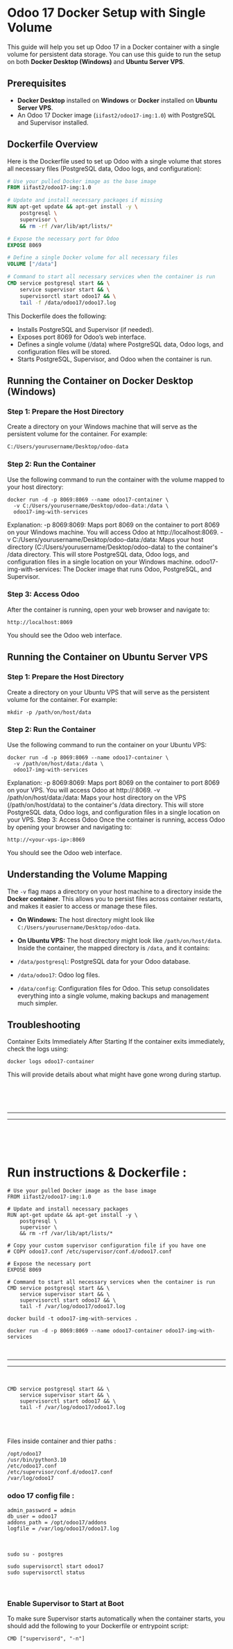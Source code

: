 # Odoo 17 Docker Setup with Single Volume

This guide will help you set up Odoo 17 in a Docker container with a single volume for persistent data storage. You can use this guide to run the setup on both **Docker Desktop (Windows)** and **Ubuntu Server VPS**.

## Prerequisites

- **Docker Desktop** installed on **Windows** or **Docker** installed on **Ubuntu Server VPS**.
- An Odoo 17 Docker image (`iifast2/odoo17-img:1.0`) with PostgreSQL and Supervisor installed.

## Dockerfile Overview

Here is the Dockerfile used to set up Odoo with a single volume that stores all necessary files (PostgreSQL data, Odoo logs, and configuration):

```dockerfile
# Use your pulled Docker image as the base image
FROM iifast2/odoo17-img:1.0

# Update and install necessary packages if missing
RUN apt-get update && apt-get install -y \
    postgresql \
    supervisor \
    && rm -rf /var/lib/apt/lists/*

# Expose the necessary port for Odoo
EXPOSE 8069

# Define a single Docker volume for all necessary files
VOLUME ["/data"]

# Command to start all necessary services when the container is run
CMD service postgresql start && \
    service supervisor start && \
    supervisorctl start odoo17 && \
    tail -f /data/odoo17/odoo17.log
```

This Dockerfile does the following:

* Installs PostgreSQL and Supervisor (if needed).
* Exposes port 8069 for Odoo’s web interface.
* Defines a single volume (/data) where PostgreSQL data, Odoo logs, and configuration files will be stored.
* Starts PostgreSQL, Supervisor, and Odoo when the container is run.


## Running the Container on Docker Desktop (Windows)

### Step 1: Prepare the Host Directory
Create a directory on your Windows machine that will serve as the persistent volume for the container. For example:

```
C:/Users/yourusername/Desktop/odoo-data
```

### Step 2: Run the Container
Use the following command to run the container with the volume mapped to your host directory:

```
docker run -d -p 8069:8069 --name odoo17-container \
  -v C:/Users/yourusername/Desktop/odoo-data:/data \
  odoo17-img-with-services
```

Explanation:
-p 8069:8069: Maps port 8069 on the container to port 8069 on your Windows machine. You will access Odoo at http://localhost:8069.
-v C:/Users/yourusername/Desktop/odoo-data:/data: Maps your host directory (C:/Users/yourusername/Desktop/odoo-data) to the container's /data directory. This will store PostgreSQL data, Odoo logs, and configuration files in a single location on your Windows machine.
odoo17-img-with-services: The Docker image that runs Odoo, PostgreSQL, and Supervisor.

### Step 3: Access Odoo
After the container is running, open your web browser and navigate to:

``` 
http://localhost:8069
```

You should see the Odoo web interface.

## Running the Container on Ubuntu Server VPS

### Step 1: Prepare the Host Directory

Create a directory on your Ubuntu VPS that will serve as the persistent volume for the container. For example:

```
mkdir -p /path/on/host/data
```

### Step 2: Run the Container

Use the following command to run the container on your Ubuntu VPS:

```
docker run -d -p 8069:8069 --name odoo17-container \
  -v /path/on/host/data:/data \
  odoo17-img-with-services
```

Explanation:
-p 8069:8069: Maps port 8069 on the container to port 8069 on your VPS. You will access Odoo at http://<your-vps-ip>:8069.
-v /path/on/host/data:/data: Maps your host directory on the VPS (/path/on/host/data) to the container's /data directory. This will store PostgreSQL data, Odoo logs, and configuration files in a single location on your VPS.
Step 3: Access Odoo
Once the container is running, access Odoo by opening your browser and navigating to:

```
http://<your-vps-ip>:8069
```

You should see the Odoo web interface.

## Understanding the Volume Mapping
The `-v` flag maps a directory on your host machine to a directory inside the **Docker container**. This allows you to persist files across container restarts, and makes it easier to access or manage these files.

* **On Windows:** The host directory might look like `C:/Users/yourusername/Desktop/odoo-data`.
* **On Ubuntu VPS:** The host directory might look like `/path/on/host/data`.
Inside the container, the mapped directory is `/data`, and it contains:

* `/data/postgresql`: PostgreSQL data for your Odoo database.
* `/data/odoo17`: Odoo log files.
* `/data/config`: Configuration files for Odoo.
This setup consolidates everything into a single volume, making backups and management much simpler.

## Troubleshooting
Container Exits Immediately After Starting
If the container exits immediately, check the logs using:

```
docker logs odoo17-container
```

This will provide details about what might have gone wrong during startup.




<br/><br/><br/>

---
---

<br/><br/><br/>


# Run instructions & Dockerfile : 

```
# Use your pulled Docker image as the base image
FROM iifast2/odoo17-img:1.0

# Update and install necessary packages
RUN apt-get update && apt-get install -y \
    postgresql \
    supervisor \
    && rm -rf /var/lib/apt/lists/*

# Copy your custom supervisor configuration file if you have one
# COPY odoo17.conf /etc/supervisor/conf.d/odoo17.conf

# Expose the necessary port
EXPOSE 8069

# Command to start all necessary services when the container is run
CMD service postgresql start && \
    service supervisor start && \
    supervisorctl start odoo17 && \
    tail -f /var/log/odoo17/odoo17.log

```

```
docker build -t odoo17-img-with-services .
```

```
docker run -d -p 8069:8069 --name odoo17-container odoo17-img-with-services
```




<br/>

---

---

<br/>

```
CMD service postgresql start && \
    service supervisor start && \
    supervisorctl start odoo17 && \
    tail -f /var/log/odoo17/odoo17.log
```


<br/>
<br/>


Files inside container and thier paths :

```
/opt/odoo17
/usr/bin/python3.10
/etc/odoo17.conf
/etc/supervisor/conf.d/odoo17.conf
/var/log/odoo17
```

### odoo 17 config file :

```
admin_password = admin
db_user = odoo17
addons_path = /opt/odoo17/addons
logfile = /var/log/odoo17/odoo17.log

```

<br/>


```
sudo su - postgres
```

```
sudo supervisorctl start odoo17
sudo supervisorctl status
```

<br/> 


### Enable Supervisor to Start at Boot

To make sure Supervisor starts automatically when the container starts, you should add the following to your Dockerfile or entrypoint script:
```
CMD ["supervisord", "-n"]
```


